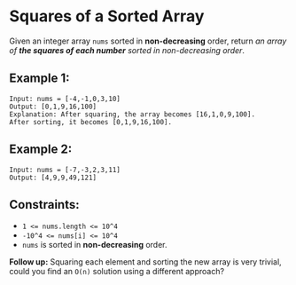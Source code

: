 # Squares of a Sorted Array
Given an integer array `nums` sorted in **non-decreasing** order, return *an array of **the squares of each number** sorted in non-decreasing order*.

## Example 1:
```
Input: nums = [-4,-1,0,3,10]
Output: [0,1,9,16,100]
Explanation: After squaring, the array becomes [16,1,0,9,100].
After sorting, it becomes [0,1,9,16,100].
```

## Example 2:
```
Input: nums = [-7,-3,2,3,11]
Output: [4,9,9,49,121]
```

## Constraints:
- `1 <= nums.length <= 10^4`
- `-10^4 <= nums[i] <= 10^4`
- `nums` is sorted in **non-decreasing** order.

**Follow up:** Squaring each element and sorting the new array is very trivial, could you find an `O(n)` solution using a different approach?